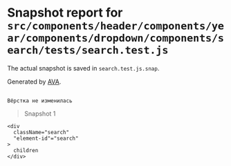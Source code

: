 # Snapshot report for `src/components/header/components/year/components/dropdown/components/search/tests/search.test.js`

The actual snapshot is saved in `search.test.js.snap`.

Generated by [AVA](https://avajs.dev).

## 
    Вёрстка не изменилась


> Snapshot 1

    <div
      className="search"
      "element-id"="search"
    >
      children
    </div>
